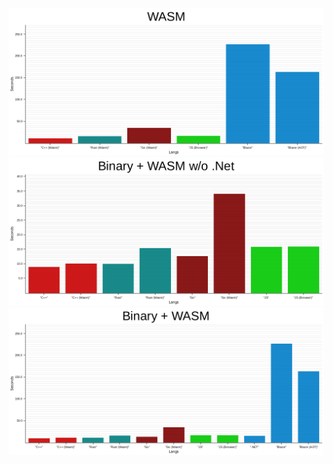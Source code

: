 ![wasm_duaration](docs/histograms/wasm_duration.png "WASM Duration")
![combined_wo_dotnet_duration](docs/histograms/combined_wo_dotnet_duration.png "WASM Combined w/o .Net")
![combined_duration](docs/histograms/combined_duration.png "WASM Combined")